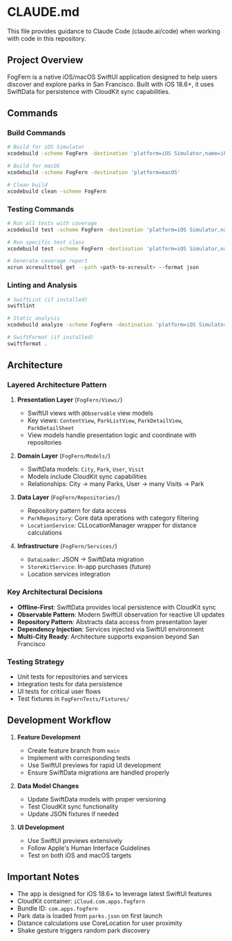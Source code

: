 # CLAUDE.md

This file provides guidance to Claude Code (claude.ai/code) when working with code in this repository.

## Project Overview

FogFern is a native iOS/macOS SwiftUI application designed to help users discover and explore parks in San Francisco. Built with iOS 18.6+, it uses SwiftData for persistence with CloudKit sync capabilities.

## Commands

### Build Commands
```bash
# Build for iOS Simulator
xcodebuild -scheme FogFern -destination 'platform=iOS Simulator,name=iPhone 16'

# Build for macOS
xcodebuild -scheme FogFern -destination 'platform=macOS'

# Clean build
xcodebuild clean -scheme FogFern
```

### Testing Commands
```bash
# Run all tests with coverage
xcodebuild test -scheme FogFern -destination 'platform=iOS Simulator,name=iPhone 16' -enableCodeCoverage YES -parallel-testing-enabled NO

# Run specific test class
xcodebuild test -scheme FogFern -destination 'platform=iOS Simulator,name=iPhone 16' -only-testing:FogFernTests/ParkRepositoryTests -parallel-testing-enabled NO

# Generate coverage report
xcrun xcresulttool get --path <path-to-xcresult> --format json
```

### Linting and Analysis
```bash
# SwiftLint (if installed)
swiftlint

# Static analysis
xcodebuild analyze -scheme FogFern -destination 'platform=iOS Simulator,name=iPhone 16'

# SwiftFormat (if installed)
swiftformat .
```

## Architecture

### Layered Architecture Pattern

1. **Presentation Layer** (`FogFern/Views/`)
   - SwiftUI views with `@Observable` view models
   - Key views: `ContentView`, `ParkListView`, `ParkDetailView`, `ParkDetailSheet`
   - View models handle presentation logic and coordinate with repositories

2. **Domain Layer** (`FogFern/Models/`)
   - SwiftData models: `City`, `Park`, `User`, `Visit`
   - Models include CloudKit sync capabilities
   - Relationships: City → many Parks, User → many Visits → Park

3. **Data Layer** (`FogFern/Repositories/`)
   - Repository pattern for data access
   - `ParkRepository`: Core data operations with category filtering
   - `LocationService`: CLLocationManager wrapper for distance calculations

4. **Infrastructure** (`FogFern/Services/`)
   - `DataLoader`: JSON → SwiftData migration
   - `StoreKitService`: In-app purchases (future)
   - Location services integration

### Key Architectural Decisions

- **Offline-First**: SwiftData provides local persistence with CloudKit sync
- **Observable Pattern**: Modern SwiftUI observation for reactive UI updates
- **Repository Pattern**: Abstracts data access from presentation layer
- **Dependency Injection**: Services injected via SwiftUI environment
- **Multi-City Ready**: Architecture supports expansion beyond San Francisco

### Testing Strategy

- Unit tests for repositories and services
- Integration tests for data persistence
- UI tests for critical user flows
- Test fixtures in `FogFernTests/Fixtures/`

## Development Workflow

1. **Feature Development**
   - Create feature branch from `main`
   - Implement with corresponding tests
   - Use SwiftUI previews for rapid UI development
   - Ensure SwiftData migrations are handled properly

2. **Data Model Changes**
   - Update SwiftData models with proper versioning
   - Test CloudKit sync functionality
   - Update JSON fixtures if needed

3. **UI Development**
   - Use SwiftUI previews extensively
   - Follow Apple's Human Interface Guidelines
   - Test on both iOS and macOS targets

## Important Notes

- The app is designed for iOS 18.6+ to leverage latest SwiftUI features
- CloudKit container: `iCloud.com.apps.fogfern`
- Bundle ID: `com.apps.fogfern`
- Park data is loaded from `parks.json` on first launch
- Distance calculations use CoreLocation for user proximity
- Shake gesture triggers random park discovery
